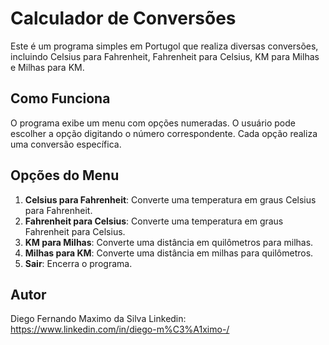 # Calculador de Conversões

Este é um programa simples em Portugol que realiza diversas conversões, incluindo Celsius para Fahrenheit, Fahrenheit para Celsius, KM para Milhas e Milhas para KM.

## Como Funciona

O programa exibe um menu com opções numeradas. O usuário pode escolher a opção digitando o número correspondente. Cada opção realiza uma conversão específica.

## Opções do Menu

1. **Celsius para Fahrenheit**: Converte uma temperatura em graus Celsius para Fahrenheit.
2. **Fahrenheit para Celsius**: Converte uma temperatura em graus Fahrenheit para Celsius.
3. **KM para Milhas**: Converte uma distância em quilômetros para milhas.
4. **Milhas para KM**: Converte uma distância em milhas para quilômetros.
5. **Sair**: Encerra o programa.

## Autor

Diego Fernando Maximo da Silva
Linkedin: https://www.linkedin.com/in/diego-m%C3%A1ximo-/
